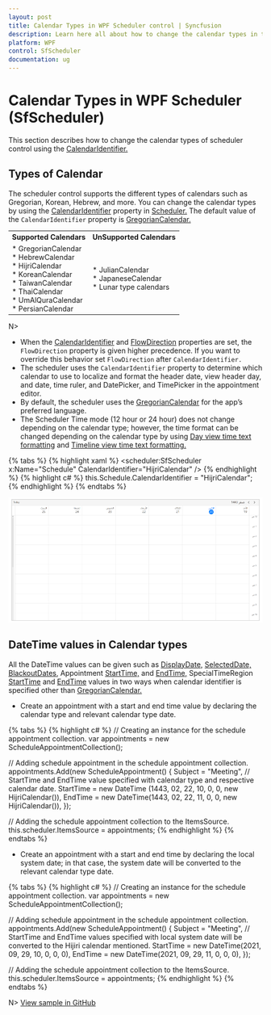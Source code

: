 ```yaml
---
layout: post
title: Calendar Types in WPF Scheduler control | Syncfusion
description: Learn here all about how to change the calendar types in the scheduler (SfScheduler) control, its elements, and more.
platform: WPF
control: SfScheduler
documentation: ug
---
```


# Calendar Types in WPF Scheduler (SfScheduler)
This section describes how to change the calendar types of scheduler control using the [CalendarIdentifier.](https://help.syncfusion.com/cr/wpf/Syncfusion.UI.Xaml.Scheduler.SfScheduler.html#Syncfusion_UI_Xaml_Scheduler_SfScheduler_CalendarIdentifier)

## Types of Calendar
The scheduler control supports the different types of calendars such as Gregorian, Korean, Hebrew, and more. You can change the calendar types by using the [CalendarIdentifier](https://help.syncfusion.com/cr/wpf/Syncfusion.UI.Xaml.Scheduler.SfScheduler.html#Syncfusion_UI_Xaml_Scheduler_SfScheduler_CalendarIdentifier) property in [Scheduler.](https://help.syncfusion.com/cr/wpf/Syncfusion.UI.Xaml.Scheduler.SfScheduler.html) The default value of the `CalendarIdentifier` property is [GregorianCalendar.](https://docs.microsoft.com/en-us/dotnet/api/system.globalization.gregoriancalendar?view=net-5.0)

<table>
<tr>
<th>Supported Calendars</th>
<th>UnSupported Calendars</th>
</tr>
<tr>
<td>
* GregorianCalendar<br>
* HebrewCalendar<br>
* HijriCalendar<br>
* KoreanCalendar<br>
* TaiwanCalendar<br>
* ThaiCalendar<br>
* UmAlQuraCalendar<br>
* PersianCalendar<br>
</td>
<td>
* JulianCalendar<br>
* JapaneseCalendar<br>
* Lunar type calendars<br>
</td>
</tr>
</table>

N> 
* When the [CalendarIdentifier](https://help.syncfusion.com/cr/wpf/Syncfusion.UI.Xaml.Scheduler.SfScheduler.html#Syncfusion_UI_Xaml_Scheduler_SfScheduler_CalendarIdentifier) and [FlowDirection](https://docs.microsoft.com/en-us/dotnet/api/system.windows.frameworkelement.flowdirection?view=net-5.0) properties are set, the `FlowDirection` property is given higher precedence. If you want to override this behavior set `FlowDirection` after `CalendarIdentifier.`
* The scheduler uses the `CalendarIdentifier` property to determine which calendar to use to localize and format the header date, view header day, and date, time ruler, and DatePicker, and TimePicker in the appointment editor.
* By default, the scheduler uses the [GregorianCalendar](https://docs.microsoft.com/en-us/dotnet/api/system.globalization.gregoriancalendar?view=net-5.0) for the app’s preferred language.
* The Scheduler Time mode (12 hour or 24 hour) does not change depending on the calendar type; however, the time format can be changed depending on the calendar type by using [Day view time text formatting](https://help.syncfusion.com/wpf/scheduler/daysview#time-text-formatting) and [Timeline view time text formatting.](https://help.syncfusion.com/wpf/scheduler/timelineview#time-text-formatting)

{% tabs %}
{% highlight xaml %}
<scheduler:SfScheduler x:Name="Schedule"
                       CalendarIdentifier="HijriCalendar" />
{% endhighlight %}
{% highlight c# %}
this.Schedule.CalendarIdentifier = "HijriCalendar";
{% endhighlight %}
{% endtabs %}

![Calendar types in WPF scheduler](Calendar-Type_Images/Calendar-type.png)

## DateTime values in Calendar types
All the DateTime values can be given such as [DisplayDate,](https://help.syncfusion.com/cr/wpf/Syncfusion.UI.Xaml.Scheduler.SfScheduler.html#Syncfusion_UI_Xaml_Scheduler_SfScheduler_DisplayDate) [SelectedDate,](https://help.syncfusion.com/cr/wpf/Syncfusion.UI.Xaml.Scheduler.SfScheduler.html#Syncfusion_UI_Xaml_Scheduler_SfScheduler_SelectedDate) [BlackoutDates,](https://help.syncfusion.com/cr/wpf/Syncfusion.UI.Xaml.Scheduler.SfScheduler.html#Syncfusion_UI_Xaml_Scheduler_SfScheduler_BlackoutDates) Appointment [StartTime,](https://help.syncfusion.com/cr/wpf/Syncfusion.UI.Xaml.Scheduler.ScheduleAppointment.html#Syncfusion_UI_Xaml_Scheduler_ScheduleAppointment_StartTime) and [EndTime,](https://help.syncfusion.com/cr/wpf/Syncfusion.UI.Xaml.Scheduler.ScheduleAppointment.html#Syncfusion_UI_Xaml_Scheduler_ScheduleAppointment_EndTime) SpecialTimeRegion [StartTime](https://help.syncfusion.com/cr/wpf/Syncfusion.UI.Xaml.Scheduler.SpecialTimeRegion.html#Syncfusion_UI_Xaml_Scheduler_SpecialTimeRegion_StartTime) and [EndTime](https://help.syncfusion.com/cr/wpf/Syncfusion.UI.Xaml.Scheduler.SpecialTimeRegion.html#Syncfusion_UI_Xaml_Scheduler_SpecialTimeRegion_EndTime) values in two ways when calendar identifier is specified other than [GregorianCalendar.](https://docs.microsoft.com/en-us/dotnet/api/system.globalization.gregoriancalendar?view=net-5.0)

* Create an appointment with a start and end time value by declaring the calendar type and relevant calendar type date.

{% tabs %}
{% highlight c# %}
// Creating an instance for the schedule appointment collection.
var appointments = new ScheduleAppointmentCollection();

// Adding schedule appointment in the schedule appointment collection.
appointments.Add(new ScheduleAppointment()
{
   Subject = "Meeting",
   // StartTime and EndTime value specified with calendar type and respective calendar date.
   StartTime = new DateTime (1443, 02, 22, 10, 0, 0, new HijriCalendar()),
   EndTime = new DateTime(1443, 02, 22, 11, 0, 0, new HijriCalendar()),
});

// Adding the schedule appointment collection to the ItemsSource.
this.scheduler.ItemsSource = appointments;
{% endhighlight %}
{% endtabs %}

* Create an appointment with a start and end time by declaring the local system date; in that case, the system date will be converted to the relevant calendar type date.

{% tabs %}
{% highlight c# %}
// Creating an instance for the schedule appointment collection.
var appointments = new ScheduleAppointmentCollection();

// Adding schedule appointment in the schedule appointment collection.
appointments.Add(new ScheduleAppointment()
{
   Subject = "Meeting",
  // StartTime and EndTime values specified with local system date will be converted to the Hijiri calendar mentioned.
   StartTime = new DateTime(2021, 09, 29, 10, 0, 0, 0),
   EndTime = new DateTime(2021, 09, 29, 11, 0, 0, 0),
});

// Adding the schedule appointment collection to the ItemsSource.
this.scheduler.ItemsSource = appointments;
{% endhighlight %}
{% endtabs %}

N> [View sample in GitHub](https://github.com/SyncfusionExamples/WPF-Scheduler-Examples/tree/main/CalendarTypes)